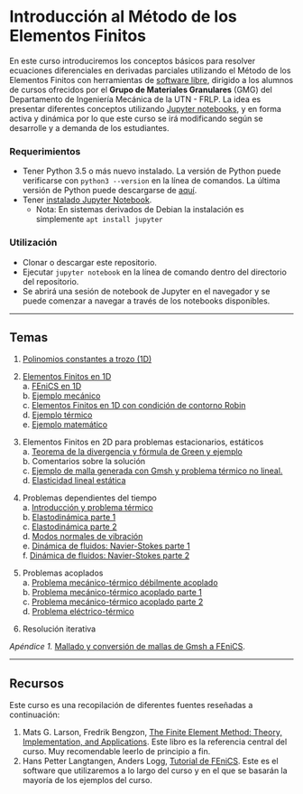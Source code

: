 # Introducción al Método de los Elementos Finitos

En este curso introduciremos los conceptos básicos para resolver ecuaciones diferenciales en derivadas parciales utilizando el Método de los Elementos Finitos con herramientas de [software libre](https://es.wikipedia.org/wiki/Software_libre), dirigido a los alumnos de cursos ofrecidos por el **Grupo de Materiales Granulares** (GMG) del Departamento de Ingeniería Mecánica de la UTN - FRLP.
La idea es presentar diferentes conceptos utilizando [Jupyter notebooks](https://Jupyter.org/), y en forma activa y dinámica por lo que este curso se irá modificando según se desarrolle y a demanda de los estudiantes.

### Requerimientos

- Tener Python 3.5 o más nuevo instalado. La versión de Python puede verificarse con `python3 --version` en la línea de comandos. La última versión de Python puede descargarse de [aquí](https://www.python.org/downloads/).
- Tener [instalado Jupyter Notebook](https://jupyter.readthedocs.io/en/latest/install.html).
    - Nota: En sistemas derivados de Debian la instalación es simplemente `apt install jupyter`


### Utilización
- Clonar o descargar este repositorio.
- Ejecutar `jupyter notebook` en la línea de comando dentro del directorio del repositorio.
- Se abrirá una sesión de notebook de Jupyter en el navegador y se puede comenzar a navegar a través de los notebooks disponibles.

---

## Temas
1. [Polinomios constantes a trozo (1D)]([https://nbviewer.jupyter.org/github/rirastorza/Intro2FEM/blob/master/Polinomios_constantes_atrozo/polinomios.ipynb](https://github.com/rirastorza/Intro2FEM/blob/master/Polinomios_constantes_atrozo/polinomios.ipynb))
2. [Elementos Finitos en 1D](https://nbviewer.jupyter.org/github/rirastorza/Intro2FEM/blob/master/Elementos_finitos_en_1D/fem1D.ipynb)<br>
    a. [FEniCS en 1D](https://github.com/rirastorza/Intro2FEM/blob/master/Elementos_finitos_en_1D/fem1D_introFEniCS.ipynb)<br>
    b. [Ejemplo mecánico](https://github.com/rirastorza/Intro2FEM/blob/master/Elementos_finitos_en_1D/mecanica1D.ipynb)<br> 
    c. [Elementos Finitos en 1D con condición de contorno Robin](https://github.com/rirastorza/Intro2FEM/blob/master/Elementos_finitos_en_1D/fem1D_Robin.ipynb)<br>
    d. [Ejemplo térmico](https://github.com/rirastorza/Intro2FEM/blob/master/Elementos_finitos_en_1D/termico1D.ipynb)<br>
    e. [Ejemplo matemático](https://github.com/rirastorza/Intro2FEM/blob/master/Elementos_finitos_en_1D/matematico1D.ipynb)<br>
3. Elementos Finitos en 2D para problemas estacionarios, estáticos <br>
    a. [Teorema de la divergencia y fórmula de Green y ejemplo](https://github.com/rirastorza/Intro2FEM/blob/master/Elementos_finitos_en_2D/fem2D.ipynb)<br>
    b. Comentarios sobre la solución <br>
    c. [Ejemplo de malla generada con Gmsh y problema térmico no lineal.](https://github.com/rirastorza/Intro2FEM/blob/master/Elementos_finitos_en_2D/termico2D.ipynb)<br>
    d. [Elasticidad lineal estática](https://github.com/rirastorza/Intro2FEM/blob/master/Elementos_finitos_en_2D/ElasticidadLineal2D.ipynb)<br>
4. Problemas dependientes del tiempo<br>
    a. [Introducción y problema térmico](https://github.com/rirastorza/Intro2FEM/blob/master/Problemas_dependientes_del_tiempo/Introduccion_problema_termico.ipynb)<br>
    b. [Elastodinámica parte 1](https://github.com/rirastorza/Intro2FEM/blob/master/Problemas_dependientes_del_tiempo/Problema_elastodinamico.ipynb) <br>
    c. [Elastodinámica parte 2](https://github.com/rirastorza/Intro2FEM/blob/master/Problemas_dependientes_del_tiempo/Problema_elastodinamico2.ipynb) <br>
    d. [Modos normales de vibración](https://github.com/rirastorza/Intro2FEM/blob/master/Problemas_dependientes_del_tiempo/AnalisisModosdeVibracion.ipynb) <br>
    e. [Dinámica de fluidos: Navier-Stokes parte 1](https://github.com/rirastorza/Intro2FEM/blob/master/Problemas_dependientes_del_tiempo/navier_stokes_parte1.ipynb) <br>
    f. [Dinámica de fluidos: Navier-Stokes parte 2](https://github.com/rirastorza/Intro2FEM/blob/master/Problemas_dependientes_del_tiempo/navier_stokes_parte2.ipynb) <br>
5. Problemas acoplados<br>
    a. [Problema mecánico-térmico débilmente acoplado](https://github.com/rirastorza/Intro2FEM/blob/master/Problemas%20acoplados/TermoelasticidadLinealParte1.ipynb)<br>
    b. [Problema mecánico-térmico acoplado parte 1](https://github.com/rirastorza/Intro2FEM/blob/master/Problemas%20acoplados/TermoelasticidadLinealParte1.ipynb)<br>
    c. [Problema mecánico-térmico acoplado parte 2](https://github.com/rirastorza/Intro2FEM/blob/master/Problemas%20acoplados/TermoelasticidadLinealParte2.ipynb)<br>
    d. [Problema eléctrico-térmico](https://github.com/rirastorza/Intro2FEM/blob/master/Problemas%20acoplados/ElectricoTermico.ipynb) <br>

6. Resolución iterativa

*Apéndice 1.* [Mallado y conversión de mallas de Gmsh a FEniCS](https://github.com/rirastorza/Intro2FEM/blob/master/Apendices/ejemplo_convierte_mallas2D.ipynb).

---

## Recursos
Este curso es una recopilación de diferentes fuentes reseñadas a continuación:

1. Mats G. Larson, Fredrik Bengzon, [The Finite Element Method: Theory, Implementation, and Applications](https://www.springer.com/gp/book/9783642332869). Este libro es la referencia central del curso. Muy recomendable leerlo de principio a fin.
2. Hans Petter Langtangen, Anders Logg, [Tutorial de FEniCS](https://fenicsproject.org/tutorial/). Este es el software que utilizaremos a lo largo del curso y en el que se basarán la mayoría de los ejemplos del curso. 
